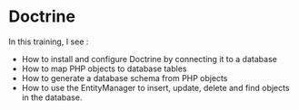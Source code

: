 # Doctrine

In this training, I see :

- How to install and configure Doctrine by connecting it to a database
- How to map PHP objects to database tables
- How to generate a database schema from PHP objects
- How to use the EntityManager to insert, update, delete and find objects in the database.
